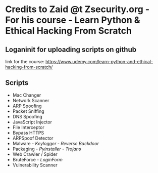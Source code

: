 # Credits to Zaid @t Zsecurity.org  - For his course - Learn Python & Ethical Hacking From Scratch 
## Loganinit for uploading scripts on github

link for the course: https://www.udemy.com/learn-python-and-ethical-hacking-from-scratch/

## Scripts
* Mac Changer
* Network Scanner
* ARP Spoofing
* Packet Sniffing
* DNS Spoofing
* JavaScript Injector
* File Interceptor  
* Bypass HTTPS
* ARPSpoof Detector
* Malware - *Keylogger* - *Reverse Backdoor*
* Packaging - *Pyinstaller* - *Trojans*
* Web Crawler / Spider
* BruteForce - *LoginForm*
* Vulnerability Scanner
